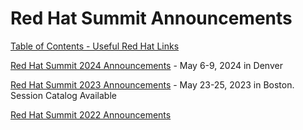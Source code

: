 # Red Hat Summit Announcements

[Table of Contents - Useful Red Hat Links](https://github.com/pslucas0212/UsefulRedHatLinks)

[Red Hat Summit 2024 Announcements](https://github.com/pslucas0212/Red-Hat-Summit-2024) - May 6-9, 2024 in Denver 

[Red Hat Summit 2023 Announcements](https://github.com/pslucas0212/Red-Hat-Summit-2023) - May 23-25, 2023 in Boston.  Session Catalog Available

[Red Hat Summit 2022 Announcements](https://github.com/pslucas0212/Red-Hat-Summit-2022/)
